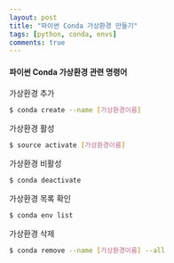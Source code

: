 ```yaml
---
layout: post
title: "파이썬 Conda 가상환경 만들기"
tags: [python, conda, envs]
comments: true
---
```


#### 파이썬 Conda 가상환경 관련 명령어


가상환경 추가
```bash
$ conda create --name [가상환경이름]
```


가상환경 활성
```bash
$ source activate [가상환경이름]
```


가상환경 비활성
```bash
$ conda deactivate
```


가상환경 목록 확인
```bash
$ conda env list
```


가상환경 삭제
```bash
$ conda remove --name [가상환경이름] --all
```